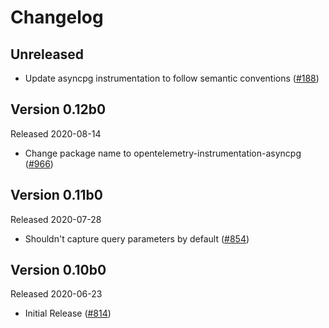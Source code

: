 # Changelog

## Unreleased

- Update asyncpg instrumentation to follow semantic conventions
  ([#188](https://github.com/open-telemetry/opentelemetry-python-contrib/pull/188))

## Version 0.12b0

Released 2020-08-14

- Change package name to opentelemetry-instrumentation-asyncpg
  ([#966](https://github.com/open-telemetry/opentelemetry-python/pull/966))

## Version 0.11b0

Released 2020-07-28

- Shouldn't capture query parameters by default
  ([#854](https://github.com/open-telemetry/opentelemetry-python/pull/854))

## Version 0.10b0

Released 2020-06-23

- Initial Release ([#814](https://github.com/open-telemetry/opentelemetry-python/pull/814))

